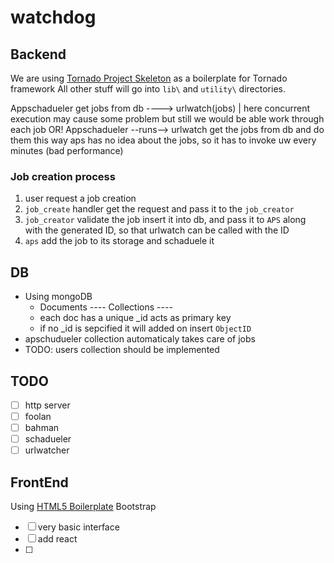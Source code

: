 # watchdog

## Backend
We are using [Tornado Project Skeleton](https://github.com/hkage/tornado-project-skeleton) as a boilerplate for Tornado framework
All other stuff will go into `lib\` and `utility\` directories.

Appschadueler get jobs from db ----> urlwatch(jobs) | here concurrent execution may cause some problem
but still we would be able work through each job 
OR!
Appschadueler --runs--> urlwatch get the jobs from db and do them
this way aps has no idea about the jobs, so it has to invoke uw every minutes (bad performance)

### Job creation process 
 1. user request a job creation 
 2. `job_create` handler get the request and pass it to the `job_creator`
 3. `job_creator` validate the job insert it into db,  and pass it to `APS`
     along with the generated ID, so that urlwatch can be called with the ID
 4.  `aps` add the job to its storage and schaduele it 

## DB
 * Using mongoDB 
   * Documents ---- Collections ---- 
   * each doc has a unique _id acts as primary key
   * if no _id is sepcified it will added on insert `ObjectID`
 * apschudueler collection automaticaly takes care of jobs
 * TODO: users collection should be implemented 
## TODO
- [ ] http server
- [ ] foolan
- [ ] bahman
- [ ] schadueler
- [ ] urlwatcher

## FrontEnd 
Using [HTML5 Boilerplate](http://www.initializr.com/) Bootstrap 
- [ ] very basic interface
- [ ] add react
- [ ] 
